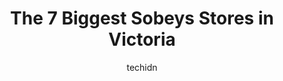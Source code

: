 ---
layout: ampstory
image: https://i0.wp.com/www.auto.or.id/wp-content/uploads/2023/06/thrifty-foods-0-victoria-1686324021.jpeg?resize=640,853
author: techidn
featured: false
description: Victoria, British Columbia, Canada is a haven for Sobeys enthusiasts, boasting an impressive array of 7 top-notch establishments. Whether youre a seasoned connoisseur or simply curious to e
title: The 7 Biggest Sobeys Stores in Victoria
cover:
   title: The 7 Biggest Sobeys Stores in Victoria
   subtitle: AUTO.OR.ID
   background: https://www.auto.or.id/wp-content/uploads/2023/06/thrifty-foods-0-victoria-1686324021.jpeg

pages: 
 - layout: thirds
   top: <h1>#1 Thrifty Foods</h1>
   bottom: "<p>definitely wouldnt call it thrifty but its got everything you need and a little fancier than youre used to for a grocery store. not being from Canada, my h</p>"
   background: https://www.auto.or.id/wp-content/uploads/2023/06/thrifty-foods-1-victoria-1686324023.jpeg
   backgroundblur: true
 - layout: thirds
   top: <h1>#2 Thrifty Foods</h1>
   bottom: "<p>1860 Island Hwy, Victoria, BC V9B 1J2, Canada</p>"
   background: https://www.auto.or.id/wp-content/uploads/2023/06/thrifty-foods-2-victoria-1686324023.jpeg
   cta:
      link: https://www.auto.or.id/the-7-biggest-sobeys-stores-in-victoria/
      text: The 7 Biggest Sobeys Stores in Victoria
 - layout: thirds
   top: <h1>#3 Thrifty Foods</h1>
   bottom: "<p>3475 Quadra St, Victoria, BC V8X 1G8, Canada</p>"
   background: https://images.unsplash.com/photo-1639664148649-3c0fa2ee24b0?ixlib=rb-4.0.3&ixid=MnwxMjA3fDB8MHxwaG90by1wYWdlfHx8fGVufDB8fHx8&auto=format&fit=crop&w=640&h=853&q=80
   cta:
      link: https://www.auto.or.id/the-7-biggest-sobeys-stores-in-victoria/
      text: The 7 Biggest Sobeys Stores in Victoria
 - layout: thirds
   top: <h1>#4 Thrifty Foods</h1>
   bottom: "<p>1580 Hillside Ave, Victoria, BC V8T 4Y3, Canada</p>"
   background: https://images.unsplash.com/photo-1636325781667-1bf90ed57efc?ixlib=rb-4.0.3&ixid=MnwxMjA3fDB8MHxwaG90by1wYWdlfHx8fGVufDB8fHx8&auto=format&fit=crop&w=640&h=853&q=80
   cta:
      link: https://www.auto.or.id/the-7-biggest-sobeys-stores-in-victoria/
      text: The 7 Biggest Sobeys Stores in Victoria
 - layout: thirds
   top: <h1>#5 Sobeys Kipling</h1>
   bottom: "<p>1255 The Queensway, Etobicoke, ON M8Z 1S1, Canada</p>"
   background: https://images.unsplash.com/photo-1600978257452-c6c0bc8660d4?ixlib=rb-4.0.3&ixid=MnwxMjA3fDB8MHxwaG90by1wYWdlfHx8fGVufDB8fHx8&auto=format&fit=crop&w=640&h=853&q=80
   cta:
      link: https://www.auto.or.id/the-7-biggest-sobeys-stores-in-victoria/
      text: The 7 Biggest Sobeys Stores in Victoria
 - layout: thirds
   top: <h1>#6 Thrifty Foods</h1>
   bottom: "<p>1495 Admirals Rd, Victoria, BC V9A 2P8, Canada</p>"
   background: https://images.unsplash.com/photo-1577696467903-bee9f5ee9fe9?ixlib=rb-4.0.3&ixid=MnwxMjA3fDB8MHxwaG90by1wYWdlfHx8fGVufDB8fHx8&auto=format&fit=crop&w=640&h=853&q=80
   cta:
      link: https://www.auto.or.id/the-7-biggest-sobeys-stores-in-victoria/
      text: The 7 Biggest Sobeys Stores in Victoria
 - layout: thirds
   top: <h1>#7 Thrifty Foods</h1>
   bottom: "<p>777 Royal Oak Dr #100, Victoria, BC V8X 4V1, Canada</p>"
   background: https://images.unsplash.com/photo-1653047256226-ab0d16c758d5?ixlib=rb-4.0.3&ixid=MnwxMjA3fDB8MHxwaG90by1wYWdlfHx8fGVufDB8fHx8&auto=format&fit=crop&w=640&h=853&q=80
   cta:
      link: https://www.auto.or.id/the-7-biggest-sobeys-stores-in-victoria/
      text: The 7 Biggest Sobeys Stores in Victoria
 - layout: thirds
   middle: Continue reading...
   background: https://images.unsplash.com/photo-1629935389411-1bb0ae0d1ffe?ixlib=rb-4.0.3&ixid=MnwxMjA3fDB8MHxwaG90by1wYWdlfHx8fGVufDB8fHx8&auto=format&fit=crop&w=640&h=853&q=80
   cta:
      link: https://www.auto.or.id/the-7-biggest-sobeys-stores-in-victoria/
      text: The 7 Biggest Sobeys Stores in Victoria

---